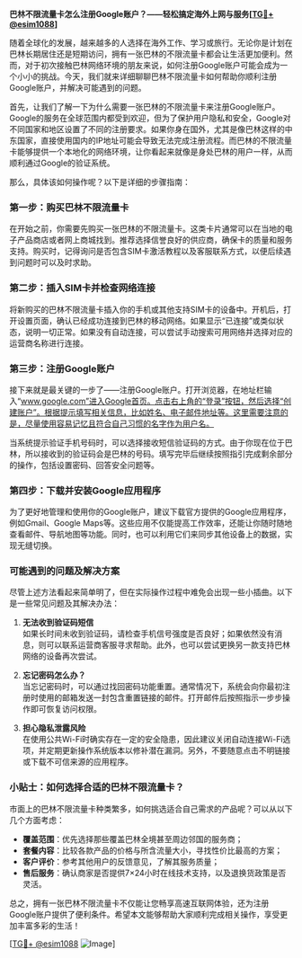 **巴林不限流量卡怎么注册Google账户？——轻松搞定海外上网与服务[[TG💪+ @esim1088](https://t.me/s/esim1088)]**

随着全球化的发展，越来越多的人选择在海外工作、学习或旅行。无论你是计划在巴林长期居住还是短期访问，拥有一张巴林的不限流量卡都会让生活更加便利。然而，对于初次接触巴林网络环境的朋友来说，如何注册Google账户可能会成为一个小小的挑战。今天，我们就来详细聊聊巴林不限流量卡如何帮助你顺利注册Google账户，并解决可能遇到的问题。

首先，让我们了解一下为什么需要一张巴林的不限流量卡来注册Google账户。Google的服务在全球范围内都受到欢迎，但为了保护用户隐私和安全，Google对不同国家和地区设置了不同的注册要求。如果你身在国外，尤其是像巴林这样的中东国家，直接使用国内的IP地址可能会导致无法完成注册流程。而巴林的不限流量卡能够提供一个本地化的网络环境，让你看起来就像是身处巴林的用户一样，从而顺利通过Google的验证系统。

那么，具体该如何操作呢？以下是详细的步骤指南：

### 第一步：购买巴林不限流量卡

在开始之前，你需要先购买一张巴林的不限流量卡。这类卡片通常可以在当地的电子产品商店或者网上商城找到。推荐选择信誉良好的供应商，确保卡的质量和服务支持。购买时，记得询问是否包含SIM卡激活教程以及客服联系方式，以便后续遇到问题时可以及时求助。

### 第二步：插入SIM卡并检查网络连接

将新购买的巴林不限流量卡插入你的手机或其他支持SIM卡的设备中。开机后，打开设置页面，确认已经成功连接到巴林的移动网络。如果显示“已连接”或类似状态，说明一切正常。如果没有自动连接，可以尝试手动搜索可用网络并选择对应的运营商名称进行连接。

### 第三步：注册Google账户

接下来就是最关键的一步了——注册Google账户。打开浏览器，在地址栏输入“www.google.com”进入Google首页。点击右上角的“登录”按钮，然后选择“创建账户”。根据提示填写相关信息，比如姓名、电子邮件地址等。这里需要注意的是，尽量使用容易记忆且符合自己习惯的名字作为用户名。

当系统提示验证手机号码时，可以选择接收短信验证码的方式。由于你现在位于巴林，所以接收到的验证码会是巴林的号码。填写完毕后继续按照指引完成剩余部分的操作，包括设置密码、回答安全问题等。

### 第四步：下载并安装Google应用程序

为了更好地管理和使用你的Google账户，建议下载官方提供的Google应用程序，例如Gmail、Google Maps等。这些应用不仅能提高工作效率，还能让你随时随地查看邮件、导航地图等功能。同时，也可以利用它们来同步其他设备上的数据，实现无缝切换。

### 可能遇到的问题及解决方案

尽管上述方法看起来简单明了，但在实际操作过程中难免会出现一些小插曲。以下是一些常见问题及其解决办法：

1. **无法收到验证码短信**  
   如果长时间未收到验证码，请检查手机信号强度是否良好；如果依然没有消息，则可以联系运营商客服寻求帮助。此外，也可以尝试更换另一款支持巴林网络的设备再次尝试。

2. **忘记密码怎么办？**  
   当忘记密码时，可以通过找回密码功能重置。通常情况下，系统会向你最初注册时使用的邮箱发送一封包含重置链接的邮件。打开邮件后按照指示一步步操作即可恢复访问权限。

3. **担心隐私泄露风险**  
   在使用公共Wi-Fi时确实存在一定的安全隐患，因此建议关闭自动连接Wi-Fi选项，并定期更新操作系统版本以修补潜在漏洞。另外，不要随意点击不明链接或下载不可信来源的应用程序。

### 小贴士：如何选择合适的巴林不限流量卡？

市面上的巴林不限流量卡种类繁多，如何挑选适合自己需求的产品呢？可以从以下几个方面考虑：

- **覆盖范围**：优先选择那些覆盖巴林全境甚至周边邻国的服务商；
- **套餐内容**：比较各款产品的价格与所含流量大小，寻找性价比最高的方案；
- **客户评价**：参考其他用户的反馈意见，了解其服务质量；
- **售后服务**：确认商家是否提供7×24小时在线技术支持，以及退换货政策是否灵活。

总之，拥有一张巴林不限流量卡不仅能让您畅享高速互联网体验，还为注册Google账户提供了便利条件。希望本文能够帮助大家顺利完成相关操作，享受更加丰富多彩的生活！

[[TG💪+ @esim1088](https://t.me/s/esim1088) ![Image](https://i.postimg.cc/4NQfJmqS/Snipaste-2025-05-13-00-14-12.png)]